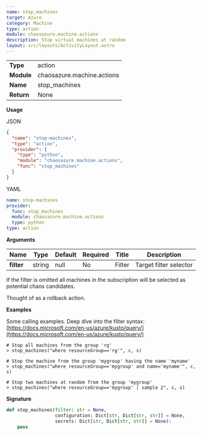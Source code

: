 ```yaml
---
name: stop_machines
target: Azure
category: Machine
type: action
module: chaosazure.machine.actions
description: Stop virtual machines at random
layout: src/layouts/ActivityLayout.astro
---
```


|            |                            |
| ---------- | -------------------------- |
| **Type**   | action                     |
| **Module** | chaosazure.machine.actions |
| **Name**   | stop_machines              |
| **Return** | None                       |

**Usage**

JSON

```json
{
  "name": "stop-machines",
  "type": "action",
  "provider": {
    "type": "python",
    "module": "chaosazure.machine.actions",
    "func": "stop_machines"
  }
}
```

YAML

```yaml
name: stop-machines
provider:
  func: stop_machines
  module: chaosazure.machine.actions
  type: python
type: action
```

**Arguments**

| Name       | Type   | Default | Required | Title  | Description            |
| ---------- | ------ | ------- | -------- | ------ | ---------------------- |
| **filter** | string | null    | No       | Filter | Target filter selector |

If the filter is omitted all machines in the subscription will be selected as potential chaos candidates.

Thought of as a rollback action.

**Examples**

Some calling examples. Deep dive into the filter syntax: [https://docs.microsoft.com/en-us/azure/kusto/query/](https://docs.microsoft.com/en-us/azure/kusto/query/)

```shell
# Stop all machines from the group 'rg'
> stop_machines("where resourceGroup=='rg'", c, s)
```

```shell
# Stop the machine from the group 'mygroup' having the name 'myname'
> stop_machines("where resourceGroup=='mygroup' and name='myname'", c, s)
```

```shell
# Stop two machines at random from the group 'mygroup'
> stop_machines("where resourceGroup=='mygroup' | sample 2", c, s)
```

**Signature**

```python
def stop_machines(filter: str = None,
                  configuration: Dict[str, Dict[str, str]] = None,
                  secrets: Dict[str, Dict[str, str]] = None):
    pass
```
